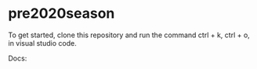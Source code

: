 # pre2020season

To get started, clone this repository and run the command ctrl + k, ctrl + o, in visual studio code.

Docs:
